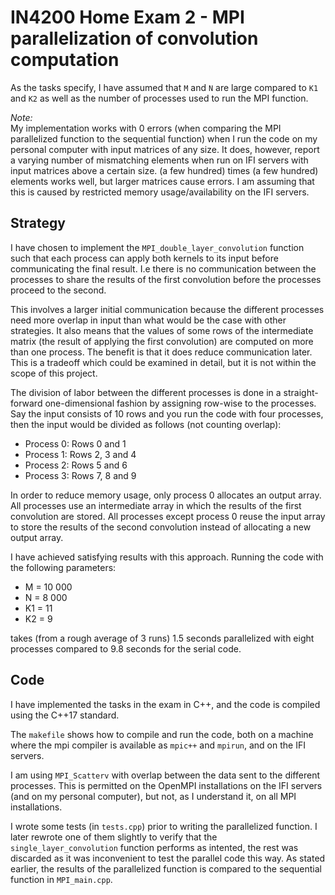 # IN4200 Home Exam 2 - MPI parallelization of convolution computation

As the tasks specify, I have assumed that `M` and `N` are large compared to
`K1` and `K2` as well as the number of processes used to run the MPI function.

*Note:*<br>
My implementation works with 0 errors (when comparing the MPI parallelized
function to the sequential function) when I run the code on my personal
computer with input matrices of any size. It does, however, report a varying
number of mismatching elements when run on IFI servers with input matrices
above a certain size. (a few hundred) times (a few hundred) elements works
well, but larger matrices cause errors. I am assuming that this is caused by
restricted memory usage/availability on the IFI servers.



## Strategy

I have chosen to implement the `MPI_double_layer_convolution` function such
that each process can apply both kernels to its input before communicating the
final result. I.e there is no communication between the processes to share the
results of the first convolution before the processes proceed to the second.

This involves a larger initial communication because the different processes
need more overlap in input than what would be the case with other strategies.
It also means that the values of some rows of the intermediate matrix (the
result of applying the first convolution) are computed on more than one
process. The benefit is that it does reduce communication later. This is a
tradeoff which could be examined in detail, but it is not within the scope of
this project.

The division of labor between the different processes is done in a
straight-forward one-dimensional fashion by assigning row-wise to the
processes. Say the input consists of 10 rows and you run the code with four
processes, then the input would be divided as follows (not counting overlap):
- Process 0: Rows 0 and 1
- Process 1: Rows 2, 3 and 4
- Process 2: Rows 5 and 6
- Process 3: Rows 7, 8 and 9

In order to reduce memory usage, only process 0 allocates an output array. All
processes use an intermediate array in which the results of the first
convolution are stored. All processes except process 0 reuse the input array to
store the results of the second convolution instead of allocating a new output
array.

I have achieved satisfying results with this approach. Running the code with
the following parameters:
- M = 10 000
- N = 8 000
- K1 = 11
- K2 = 9

takes (from a rough average of 3 runs) 1.5 seconds parallelized with eight
processes compared to 9.8 seconds for the serial code.



## Code

I have implemented the tasks in the exam in C++, and the code is compiled using
the C++17 standard.

The `makefile` shows how to compile and run the code, both on a machine where
the mpi compiler is available as `mpic++` and `mpirun`, and on the IFI servers.

I am using `MPI_Scatterv` with overlap between the data sent to the different
processes. This is permitted on the OpenMPI installations on the IFI servers
(and on my personal computer), but not, as I understand it, on all MPI
installations.

I wrote some tests (in `tests.cpp`) prior to writing the parallelized function.
I later rewrote one of them slightly to verify that the
`single_layer_convolution` function performs as intented, the rest was
discarded as it was inconvenient to test the parallel code this way. As stated
earlier, the results of the parallelized function is compared to the sequential
function in `MPI_main.cpp`.
